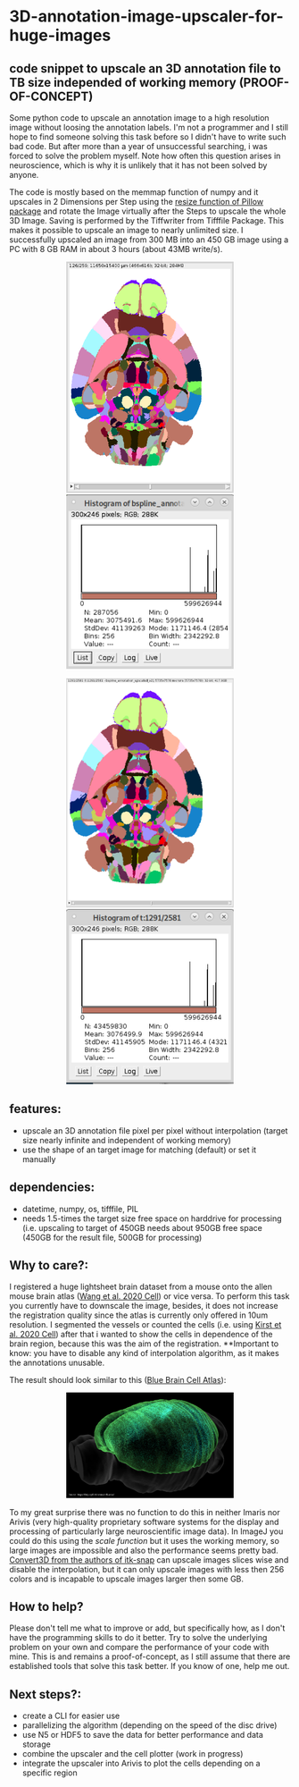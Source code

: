 # 3D-annotation-image-upscaler-for-huge-images
## code snippet to upscale an 3D annotation file to TB size independed of working memory (PROOF-OF-CONCEPT)

Some python code to upscale an annotation image to a high resolution image without loosing the annotation labels. I'm not a programmer and I still hope to find someone solving this task before so I didn't have to write such bad code. But after more than a year of unsuccessful searching, i was forced to solve the problem myself. Note how often this question arises in neuroscience, which is why it is unlikely that it has not been solved by anyone.

The code is mostly based on the memmap function of numpy and it upscales in 2 Dimensions per Step using the [resize function of Pillow package](https://pillow.readthedocs.io/en/stable/reference/Image.html) and rotate the Image virtually after the Steps to upscale the whole 3D Image. Saving is performed by the Tiffwriter from Tifffile Package. This makes it possible to upscale an image to nearly unlimited size. I successfully upscaled an image from 300 MB into an 450 GB image using a PC with 8 GB RAM in about 3 hours (about 43MB write/s).

<p align="center">
<img src="https://github.com/SaibotMagd/3D-annotation-image-upscaler-for-huge-images/blob/main/3D-AIUdocs/src_image_example1.png" width="300">
<img src="https://github.com/SaibotMagd/3D-annotation-image-upscaler-for-huge-images/blob/main/3D-AIUdocs/src_image_hist_example1.png" width="300">
</p>
<p align="center">
<img src="https://github.com/SaibotMagd/3D-annotation-image-upscaler-for-huge-images/blob/main/3D-AIUdocs/tar_image_example1.png" width="300">
<img src="https://github.com/SaibotMagd/3D-annotation-image-upscaler-for-huge-images/blob/main/3D-AIUdocs/tar_image_hist_example1.png" width="300">
</p>

## features:

- upscale an 3D annotation file pixel per pixel without interpolation (target size nearly infinite and independent of working memory)
- use the shape of an target image for matching (default) or set it manually


## dependencies:

  - datetime, numpy, os, tifffile, PIL
  - needs 1.5-times the target size free space on harddrive for processing (i.e. upscaling to target of 450GB needs about 950GB free space (450GB for the result file, 500GB for processing) 
  
## Why to care?:

I registered a huge lightsheet brain dataset from a mouse onto the allen mouse brain atlas ([Wang et al. 2020 Cell](https://doi.org/10.1016/j.cell.2020.04.007)) or vice versa. To perform this task you currently have to downscale the image, besides, it does not increase the registration quality since the atlas is currently only offered in 10um resolution. I segmented the vessels or counted the cells (i.e. using [Kirst et al. 2020 Cell](https://doi.org/10.1016/j.cell.2020.01.028)) after that i wanted to show the cells in dependence of the brain region, because this was the aim of the registration. **Important to know: you have to disable any kind of interpolation algorithm, as it makes the annotations unusable. 

The result should look similar to this ([Blue Brain Cell Atlas](https://bbp.epfl.ch/nexus/cell-atlas/)):

<p align="center">
<a href="https://bbp.epfl.ch/nexus/cell-atlas/">
<img src="https://github.com/SaibotMagd/3D-annotation-image-upscaler-for-huge-images/blob/main/3D-AIUdocs/blue_brain_cell_atlas_example1.png" 
 alt="Blue Brain Cell Atlas Example" width="300" hspace="40"/></a>

To my great surprise there was no function to do this in neither Imaris nor Arivis (very high-quality proprietary software systems for the display and processing of particularly large neuroscientific image data). In ImageJ you could do this using the *scale function* but it uses the working memory, so large images are impossible and also the performance seems pretty bad. [Convert3D from the authors of itk-snap](http://www.itksnap.org/pmwiki/pmwiki.php?n=Downloads.C3D) can upscale images slices wise and disable the interpolation, but it can only upscale images with less then 256 colors and is incapable to upscale images larger then some GB.

## How to help?

Please don't tell me what to improve or add, but specifically how, as I don't have the programming skills to do it better. Try to solve the underlying problem on your own and compare the performance of your code with mine. This is and remains a proof-of-concept, as I still assume that there are established tools that solve this task better. If you know of one, help me out.

## Next steps?:

- create a CLI for easier use
- parallelizing the algorithm (depending on the speed of the disc drive)
- use N5 or HDF5 to save the data for better performance and data storage
- combine the upscaler and the cell plotter (work in progress)
- integrate the upscaler into Arivis to plot the cells depending on a specific region
